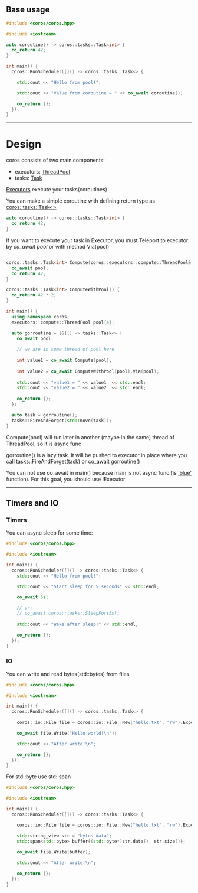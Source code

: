 ## Base usage

```c++
#include <coros/coros.hpp>

#include <iostream>

auto coroutine() -> coros::tasks::Task<int> {
  co_return 42;
}

int main() {
  coros::RunScheduler([]() -> coros::tasks::Task<> {

    std::cout << "Hello from pool!";

    std::cout << "Value from coroutine = " << co_await coroutine();

    co_return {};
  });
}
```

---

# Design

coros consists of two main components:
  - executors: [ThreadPool](../coros/executors/compute/thread_pool.hpp)
  - tasks: [Task](../coros/tasks/task.hpp)

[Executors](../coros/executors/executor.hpp) execute your tasks(coroutines)

You can make a simple coroutine with defining return type as [coros::tasks::Task<>](../coros/tasks/core/task.hpp)
```c++
auto coroutine() -> coros::tasks::Task<int> {
  co_return 42;
}
```
If you want to execute your task in Executor, you must Teleport to executor by _co_await pool_ or with method Via(pool)
```c++

coros::tasks::Task<int> Compute(coros::executors::compute::ThreadPool& pool) {
  co_await pool;
  co_return 42;
}

coros::tasks::Task<int> ComputeWithPool() {
  co_return 42 * 2;
}

int main() {
  using namespace coros;
  executors::compute::ThreadPool pool{4};

  auto gorroutine = [&]() -> tasks::Task<> {
    co_await pool;
    
    // we are in some thread of pool here
    
    int value1 = co_await Compute(pool);
    
    int value2 = co_await ComputeWithPool(pool).Via(pool);
    
    std::cout << "value1 = " << value1  << std::endl;
    std::cout << "value2 = " << value2  << std::endl;
    
    co_return {};
  };

  auto task = gorroutine();
  tasks::FireAndForget(std::move(task));
}
```

Compute(pool) will run later in another (maybe in the same) thread of ThreadPool, so it is async func

gorroutine() is a lazy task. It will be pushed to executor in place where you call tasks::FireAndForget(task) or co_await gorroutine()

You can not use co_await in main() because main is not async func (is ['blue'](https://journal.stuffwithstuff.com/2015/02/01/what-color-is-your-function/) function). For this goal, you should use IExecutor

---
## Timers and IO

### Timers
You can async sleep for some time:
```c++
#include <coros/coros.hpp>

#include <iostream>

int main() {
  coros::RunScheduler([]() -> coros::tasks::Task<> {
    std::cout << "Hello from pool!";

    std::cout << "Start sleep for 5 seconds" << std::endl;

    co_await 5s;

    // or:
    // co_await coros::tasks::SleepFor(5s);
    
    std::cout << "Wake after sleep!" << std::endl;

    co_return {};
  });
}
```

### IO

You can write and read bytes(std::bytes) from files

```c++
#include <coros/coros.hpp>

#include <iostream>

int main() {
  coros::RunScheduler([]() -> coros::tasks::Task<> {
      
    coros::io::File file = coros::io::File::New("hello.txt", "rw").ExpectValue();

    co_await file.Write("Hello world!\n");

    std::cout << "After write!\n";

    co_return {};
  });
}
```

For std::byte use std::span
```c++
#include <coros/coros.hpp>

#include <iostream>

int main() {
  coros::RunScheduler([]() -> coros::tasks::Task<> {

    coros::io::File file = coros::io::File::New("hello.txt", "rw").ExpectValue();

    std::string_view str = "bytes data";
    std::span<std::byte> buffer{(std::byte*)str.data(), str.size()};
    
    co_await file.Write(buffer);

    std::cout << "After write!\n";

    co_return {};
  });
}
```